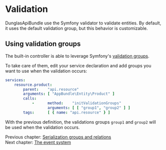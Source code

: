 # Validation

DunglasApiBundle use the Symfony validator to validate entities.
By default, it uses the default validation group, but this behavior is customizable.

## Using validation groups
The built-in controller is able to leverage Symfony's [validation groups](http://symfony.com/doc/current/book/validation.html#validation-groups).

To take care of them, edit your service declaration and add groups you want to use when the validation occurs:

```yaml
services:
    resource.product:
        parent:    "api.resource"
        arguments: [ "AppBundle\Entity\Product" ]
        calls:
            -      method:    "initValidationGroups"
                   arguments: [ [ "group1", "group2" ] ]
        tags:      [ { name: "api.resource" } ]
```

With the previous definition, the validations groups `group1` and `group2` will be used when the validation occurs.

Previous chapter: [Serialization groups and relations](serialization-groups-and-relations.md)<br>
Next chapter: [The event system](the-event-system.md)
